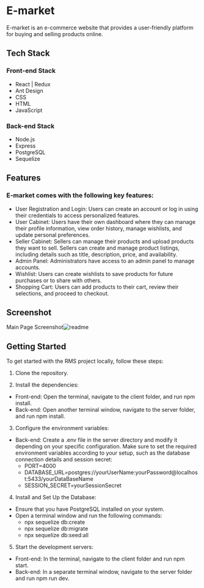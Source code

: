 # E-market
E-market is an e-commerce website that provides a user-friendly platform for buying and selling products online. 

## Tech Stack

### Front-end Stack
- React | Redux
- Ant Design
- CSS
- HTML
- JavaScript

### Back-end Stack
- Node.js
- Express
- PostgreSQL
- Sequelize

## Features
### E-market comes with the following key features:

- User Registration and Login: Users can create an account or log in using their credentials to access personalized features.
- User Cabinet: Users have their own dashboard where they can manage their profile information, view order history, manage wishlists, and update personal preferences.
- Seller Cabinet: Sellers can manage their products and upload products they want to sell. Sellers can create and manage product listings, including details such as title, description, price, and availability.
- Admin Panel: Administrators have access to an admin panel to manage accounts.
- Wishlist: Users can create wishlists to save products for future purchases or to share with others.
- Shopping Cart: Users can add products to their cart, review their selections, and proceed to checkout.

## Screenshot
Main Page Screenshot![readme](https://github.com/TyamackovM/E-market/assets/90598699/7a85e76e-e41c-42ac-a8e1-0ef3ce205ba3)

## Getting Started
To get started with the RMS project locally, follow these steps:

1. Clone the repository.

2. Install the dependencies:
  - Front-end: Open the terminal, navigate to the client folder, and run npm install.
  - Back-end: Open another terminal window, navigate to the server folder, and run npm install.
 
3. Configure the environment variables:
  - Back-end: Create a .env file in the server directory and modify it depending on your specific configuration. Make sure to set the required environment variables according to your setup, such as the database connection details and session secret: 
     - PORT=4000
     - DATABASE_URL=postgres://yourUserName:yourPassword@localhost:5433/yourDataBaseName
     - SESSION_SECRET=yourSessionSecret
     
4. Install and Set Up the Database:
  - Ensure that you have PostgreSQL installed on your system.
  - Open a terminal window and run the following commands:
       - npx sequelize db:create
       - npx sequelize db:migrate
       - npx sequelize db:seed:all
       
5. Start the development servers:
  - Front-end: In the terminal, navigate to the client folder and run npm start.
  - Back-end: In a separate terminal window, navigate to the server folder and run npm run dev.
